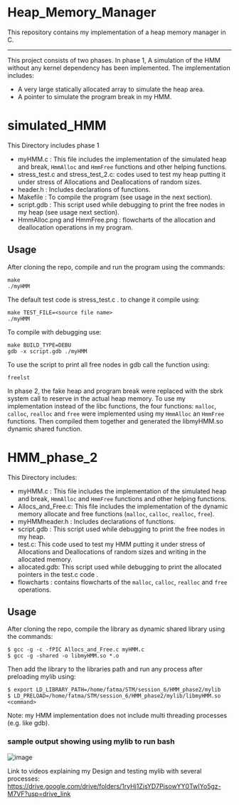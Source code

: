 # Heap_Memory_Manager
This repository contains my implementation of a heap memory manager in C.
__________________________________________________________________________________________________________
This project consists of two phases. In phase 1, A simulation of the HMM without any kernel dependency has been implemented. The implementation includes:
- A very large statically allocated array to simulate the heap area.
- A pointer to simulate the program break in my HMM.

# simulated_HMM
This Directory includes phase 1

- myHMM.c : This file includes the implementation of the simulated heap and break, `HmmAlloc` and `HmmFree` functions and other helping functions.
- stress_test.c and stress_test_2.c: codes used to test my heap putting it under stress of Allocations and Deallocations of random sizes.
- header.h : Includes declarations of functions.
- Makefile : To compile the program (see usage in the next section).
- script.gdb : This script used while debugging to print the free nodes in my heap (see usage next section).
- HmmAlloc.png and HmmFree.png : flowcharts of the allocation and deallocation operations in my program.

## Usage
After cloning the repo, compile and run the program using the commands:
````
make     
./myHMM
````
The default test code is stress_test.c . to change it compile using:
````
make TEST_FILE=<source file name>
./myHMM
````
To compile with debugging use:
```
make BUILD_TYPE=DEBU
gdb -x script.gdb ./myHMM
```
To use the script to print all free nodes in gdb call the function using:
```
freelst
```
In phase 2, the fake heap and program break were replaced with the sbrk system call to reserve in the actual heap memory.
To use my implementation instead of the libc functions, the four functions: `malloc`, `calloc`, `realloc` and `free` were implemented using my `HmmAlloc` an `HmmFree` functions. Then compiled them together and generated the libmyHMM.so dynamic shared function.

# HMM_phase_2
This Directory includes:
- myHMM.c : This file includes the implementation of the simulated heap and break, `HmmAlloc` and `HmmFree` functions and other helping functions.
- Allocs_and_Free.c: This file includes the implementation of the dynamic memory allocate and free functions (`malloc`, `calloc`, `realloc`, `free`).
- myHMMheader.h : Includes declarations of functions.
- script.gdb : This script used while debugging to print the free nodes in my heap.
- test.c: This code used to test my HMM putting it under stress of Allocations and Deallocations of random sizes and writing in the allocated memory.
- allocated.gdb: This script used while debugging to print the allocated pointers in the test.c code .
- flowcharts : contains flowcharts of the `malloc`, `calloc`, `realloc` and `free` operations.

## Usage
After cloning the repo, compile the library as dynamic shared library using the commands:
````
$ gcc -g -c -fPIC Allocs_and_Free.c myHMM.c
$ gcc -g -shared -o libmyHMM.so *.o
````
Then add the library to the libraries path and run any process after preloading mylib using:
````
$ export LD_LIBRARY_PATH=/home/fatma/STM/session_6/HMM_phase2/mylib
$ LD_PRELOAD=/home/fatma/STM/session_6/HMM_phase2/mylib/libmyHMM.so <command>
````
Note: my HMM implementation does not include multi threading processes (e.g. like gdb).
### sample output showing using mylib to run bash
![image](https://github.com/user-attachments/assets/9e01e4f7-b5ac-4d8c-abf7-74515aa6af3f)

Link to videos explaining my Design and testing mylib with several processes: https://drive.google.com/drive/folders/1ryHj1ZjsYD7PjsowYY0TwIYo5gz-M7VF?usp=drive_link

